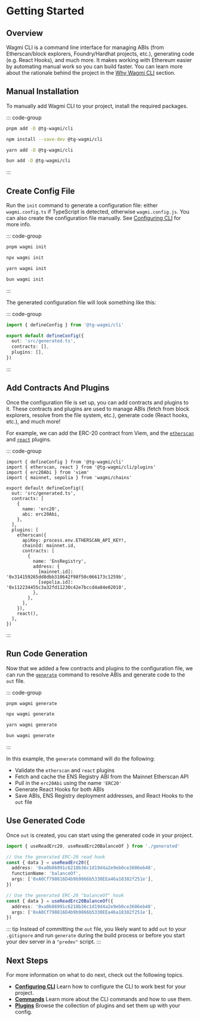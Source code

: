 # Getting Started

## Overview

Wagmi CLI is a command line interface for managing ABIs (from Etherscan/block explorers, Foundry/Hardhat projects, etc.), generating code (e.g. React Hooks), and much more. It makes working with Ethereum easier by automating manual work so you can build faster. You can learn more about the rationale behind the project in the [Why Wagmi CLI](/cli/why) section.

## Manual Installation

To manually add Wagmi CLI to your project, install the required packages.

::: code-group
```bash [pnpm]
pnpm add -D @tg-wagmi/cli
```

```bash [npm]
npm install --save-dev @tg-wagmi/cli
```

```bash [yarn]
yarn add -D @tg-wagmi/cli
```

```bash [bun]
bun add -D @tg-wagmi/cli
```
:::

## Create Config File

Run the `init` command to generate a configuration file: either `wagmi.config.ts` if TypeScript is detected, otherwise `wagmi.config.js`. You can also create the configuration file manually. See [Configuring CLI](/cli/config/configuring-cli) for more info.

::: code-group
```bash [pnpm]
pnpm wagmi init
```

```bash [npm]
npx wagmi init
```

```bash [yarn]
yarn wagmi init
```

```bash [bun]
bun wagmi init
```
:::

The generated configuration file will look something like this:

::: code-group
```ts [wagmi.config.ts]
import { defineConfig } from '@tg-wagmi/cli'

export default defineConfig({
  out: 'src/generated.ts',
  contracts: [],
  plugins: [],
})
```
:::

## Add Contracts And Plugins

Once the configuration file is set up, you can add contracts and plugins to it. These contracts and plugins are used to manage ABIs (fetch from block explorers, resolve from the file system, etc.), generate code (React hooks, etc.), and much more!

For example, we can add the ERC-20 contract from Viem, and the [`etherscan`](/cli/api/plugins/etherscan) and [`react`](/cli/api/plugins/react) plugins.

::: code-group
```ts{2,3,9-12,15-27,28} [wagmi.config.ts]
import { defineConfig } from '@tg-wagmi/cli'
import { etherscan, react } from '@tg-wagmi/cli/plugins'
import { erc20Abi } from 'viem'
import { mainnet, sepolia } from 'wagmi/chains'
 
export default defineConfig({
  out: 'src/generated.ts',
  contracts: [
    {
      name: 'erc20',
      abi: erc20Abi,
    },
  ],
  plugins: [
    etherscan({
      apiKey: process.env.ETHERSCAN_API_KEY!,
      chainId: mainnet.id,
      contracts: [
        {
          name: 'EnsRegistry',
          address: {
            [mainnet.id]: '0x314159265dd8dbb310642f98f50c066173c1259b',
            [sepolia.id]: '0x112234455c3a32fd11230c42e7bccd4a84e02010',
          },
        },
      ],
    }),
    react(),
  ],
})
```
:::

## Run Code Generation

Now that we added a few contracts and plugins to the configuration file, we can run the [`generate`](/cli/api/commands/generate) command to resolve ABIs and generate code to the `out` file.

::: code-group
```bash [pnpm]
pnpm wagmi generate
```

```bash [npm]
npx wagmi generate
```

```bash [yarn]
yarn wagmi generate
```

```bash [bun]
bun wagmi generate
```
:::

In this example, the `generate` command will do the following:

- Validate the `etherscan` and `react` plugins
- Fetch and cache the ENS Registry ABI from the Mainnet Etherscan API
- Pull in the `erc20Abi` using the name `'ERC20'`
- Generate React Hooks for both ABIs
- Save ABIs, ENS Registry deployment addresses, and React Hooks to the `out` file

## Use Generated Code

Once `out` is created, you can start using the generated code in your project.

```ts
import { useReadErc20, useReadErc20BalanceOf } from './generated'

// Use the generated ERC-20 read hook
const { data } = useReadErc20({
  address: '0xa0b86991c6218b36c1d19d4a2e9eb0ce3606eb48',
  functionName: 'balanceOf',
  args: ['0xA0Cf798816D4b9b9866b5330EEa46a18382f251e'],
})

// Use the generated ERC-20 "balanceOf" hook
const { data } = useReadErc20BalanceOf({
  address: '0xa0b86991c6218b36c1d19d4a2e9eb0ce3606eb48',
  args: ['0xA0Cf798816D4b9b9866b5330EEa46a18382f251e'],
})
```

::: tip
Instead of committing the `out` file, you likely want to add `out` to your `.gitignore` and run `generate` during the build process or before you start your dev server in a `"predev"` script.
:::

## Next Steps

For more information on what to do next, check out the following topics.

- [**Configuring CLI**](/cli/config/configuring-cli) Learn how to configure the CLI to work best for your project.
- [**Commands**](/cli/api/commands) Learn more about the CLI commands and how to use them.
- [**Plugins**](/cli/api/plugins) Browse the collection of plugins and set them up with your config.
